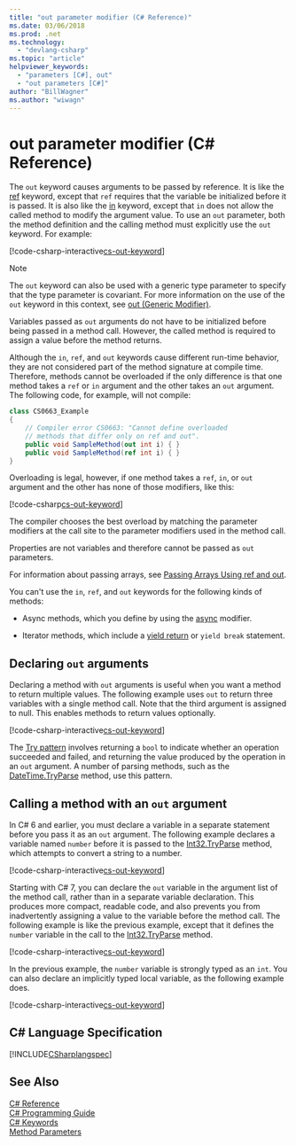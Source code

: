 ```yaml
---
title: "out parameter modifier (C# Reference)"
ms.date: 03/06/2018
ms.prod: .net
ms.technology: 
  - "devlang-csharp"
ms.topic: "article"
helpviewer_keywords: 
  - "parameters [C#], out"
  - "out parameters [C#]"
author: "BillWagner"
ms.author: "wiwagn"
---
```

# out parameter modifier (C# Reference)
The `out` keyword causes arguments to be passed by reference. It is like the [ref](ref.md) keyword, except that `ref` requires that the variable be initialized before it is passed. It is also like the [in](in-parameter-modifier.md) keyword, except that `in` does not allow the called method to modify the argument value. To use an `out` parameter, both the method definition and the calling method must explicitly use the `out` keyword. For example:  
  
[!code-csharp-interactive[cs-out-keyword](../../../../samples/snippets/csharp/language-reference/keywords/in-ref-out-modifier/OutParameterModifier.cs#1)]  

> [!NOTE] 
> The `out` keyword can also be used with a generic type parameter to specify that the type parameter is covariant. For more information on the use of the `out` keyword in this context, see [out (Generic Modifier)](out-generic-modifier.md).
  
Variables passed as `out` arguments do not have to be initialized before being passed in a method call. However, the called method is required to assign a value before the method returns.  
  
Although the `in`, `ref`, and `out` keywords cause different run-time behavior, they are not considered part of the method signature at compile time. Therefore, methods cannot be overloaded if the only difference is that one method takes a `ref` or `in` argument and the other takes an `out` argument. The following code, for example, will not compile:  
  
```csharp
class CS0663_Example
{
    // Compiler error CS0663: "Cannot define overloaded 
    // methods that differ only on ref and out".
    public void SampleMethod(out int i) { }
    public void SampleMethod(ref int i) { }
}
```
  
Overloading is legal, however, if one method takes a `ref`, `in`, or `out` argument and the other has none of those modifiers, like this:  
  
[!code-csharp[cs-out-keyword](../../../../samples/snippets/csharp/language-reference/keywords/in-ref-out-modifier/OutParameterModifier.cs#2)]  

The compiler chooses the best overload by matching the parameter modifiers at the call site to the parameter modifiers used in the method call.
 
Properties are not variables and therefore cannot be passed as `out` parameters.
  
 For information about passing arrays, see [Passing Arrays Using ref and out](../../../csharp/programming-guide/arrays/passing-arrays-using-ref-and-out.md).  
  
 You can't use the `in`, `ref`, and `out` keywords for the following kinds of methods:  
  
-   Async methods, which you define by using the [async](../../../csharp/language-reference/keywords/async.md) modifier.  
  
-   Iterator methods, which include a [yield return](../../../csharp/language-reference/keywords/yield.md) or `yield break` statement.  

## Declaring `out` arguments   

 Declaring a method with `out` arguments is useful when you want a method to return multiple values. The following example uses `out` to return three variables with a single method call. Note that the third argument is assigned to null. This enables methods to return values optionally.  
  
[!code-csharp-interactive[cs-out-keyword](../../../../samples/snippets/csharp/language-reference/keywords/in-ref-out-modifier/OutParameterModifier.cs#3)]  

 The [Try pattern](/visualstudio/code-quality/ca1021-avoid-out-parameters#try-pattern-methods.md) involves returning a `bool` to indicate whether an operation succeeded and failed, and returning the value produced by the operation in an `out` argument. A number of parsing methods, such as the [DateTime.TryParse](xref:System.DateTime.TryParse(System.String,System.DateTime@)) method, use this pattern.
   
## Calling a method with an `out` argument

In C# 6 and earlier, you must declare a variable in a separate statement before you pass it as an `out` argument. The following example declares a variable named `number` before it is passed to the [Int32.TryParse](xref:System.Int32.TryParse(System.String,System.Int32@)) method, which attempts to convert a string to a number.

[!code-csharp-interactive[cs-out-keyword](../../../../samples/snippets/csharp/language-reference/keywords/in-ref-out-modifier/OutParameterModifier.cs#4)]  

Starting with C# 7, you can declare the `out` variable in the argument list of the method call, rather than in a separate variable declaration. This produces more compact, readable code, and also prevents you from inadvertently assigning a value to the variable before the method call. The following example is like the previous example, except that it defines the `number` variable in the call to the [Int32.TryParse](xref:System.Int32.TryParse(System.String,System.Int32@)) method.

[!code-csharp-interactive[cs-out-keyword](../../../../samples/snippets/csharp/language-reference/keywords/in-ref-out-modifier/OutParameterModifier.cs#5)]  
   
In the previous example, the `number` variable is strongly typed as an `int`. You can also declare an implicitly typed local variable, as the following example does.

[!code-csharp-interactive[cs-out-keyword](../../../../samples/snippets/csharp/language-reference/keywords/in-ref-out-modifier/OutParameterModifier.cs#6)]  
   
## C# Language Specification  
[!INCLUDE[CSharplangspec](~/includes/csharplangspec-md.md)]  
  
## See Also  
 [C# Reference](../../../csharp/language-reference/index.md)  
 [C# Programming Guide](../../../csharp/programming-guide/index.md)  
 [C# Keywords](../../../csharp/language-reference/keywords/index.md)  
 [Method Parameters](../../../csharp/language-reference/keywords/method-parameters.md)
